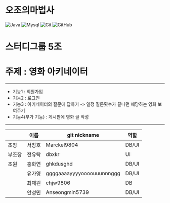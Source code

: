 # 오조의마법사

![Java](https://img.shields.io/badge/java-007396?style=for-the-badge&logo=OpenJDK&logoColor=white)
![Mysql](https://img.shields.io/badge/mysql-4479A1?style=for-the-badge&logo=mysql&logoColor=white)
![Git](https://img.shields.io/badge/git-%23F05033.svg?style=for-the-badge&logo=git&logoColor=white)
![GitHub](https://img.shields.io/badge/github-%23121011.svg?style=for-the-badge&logo=github&logoColor=white)
 
# 스터디그룹 5조
# 주제 : 영화 아키네이터
---
 - 기능1 : 회원가입
 - 기능2 : 로그인
 - 기능3 : 아키네이터의 질문에 답하기 -> 일정 질문횟수가 끝나면 해당하는 영화 보여주기
 - 기능4(부가 기능) : 게시판에 영화 글 작성

---

|        | 이름 | git nickname | 역할 |
|--------|------|-------------|------|
| 조장   | 서창호 | Marckel9804 |  DB/UI  |
| 부조장 | 전유탁 | dbxkr       |  UI  |
| 조원   | 홍화연 | ghkdusghd   |  DB/UI  |
|        | 유가영 | ggggaaaayyyyoooouuunnnggg  |  DB/UI  |
|        | 최재원 | chjw9806    |  DB  |
|        | 안성민 | Anseongmin5739 |  DB/UI  |
       

